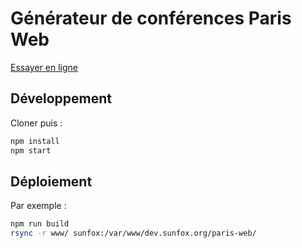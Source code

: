 # Générateur de conférences Paris Web

[Essayer en ligne](https://dev.sunfox.org/paris-web/)

## Développement

Cloner puis :

```sh
npm install
npm start
```

## Déploiement

Par exemple :

```sh
npm run build
rsync -r www/ sunfox:/var/www/dev.sunfox.org/paris-web/
```
